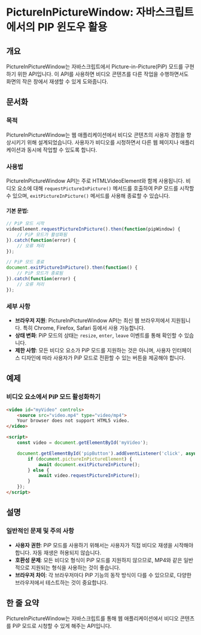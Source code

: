 <!--
Meta Description: # PictureInPictureWindow: 자바스크립트에서의 PIP 윈도우 활용 ## 개요 PictureInPictureWindow는 자바스크립트에서 Picture-in-Picture(PiP) 모드를 구현하기 위한 API입니다. 이 API를 사용하면 비디오 콘텐츠를...
Meta Keywords: pip, 비디오, video, 모드를, document
-->

# PictureInPictureWindow: 자바스크립트에서의 PIP 윈도우 활용

## 개요
PictureInPictureWindow는 자바스크립트에서 Picture-in-Picture(PiP) 모드를 구현하기 위한 API입니다. 이 API를 사용하면 비디오 콘텐츠를 다른 작업을 수행하면서도 화면의 작은 창에서 재생할 수 있게 도와줍니다.

## 문서화
### 목적
PictureInPictureWindow는 웹 애플리케이션에서 비디오 콘텐츠의 사용자 경험을 향상시키기 위해 설계되었습니다. 사용자가 비디오를 시청하면서 다른 웹 페이지나 애플리케이션과 동시에 작업할 수 있도록 합니다.

### 사용법
PictureInPictureWindow API는 주로 HTMLVideoElement와 함께 사용됩니다. 비디오 요소에 대해 `requestPictureInPicture()` 메서드를 호출하여 PiP 모드를 시작할 수 있으며, `exitPictureInPicture()` 메서드를 사용해 종료할 수 있습니다.

#### 기본 문법:
```javascript
// PiP 모드 시작
videoElement.requestPictureInPicture().then(function(pipWindow) {
    // PiP 모드가 활성화됨
}).catch(function(error) {
    // 오류 처리
});

// PiP 모드 종료
document.exitPictureInPicture().then(function() {
    // PiP 모드가 종료됨
}).catch(function(error) {
    // 오류 처리
});
```

### 세부 사항
- **브라우저 지원**: PictureInPictureWindow API는 최신 웹 브라우저에서 지원됩니다. 특히 Chrome, Firefox, Safari 등에서 사용 가능합니다.
- **상태 변화**: PiP 모드의 상태는 `resize`, `enter`, `leave` 이벤트를 통해 확인할 수 있습니다.
- **제한 사항**: 모든 비디오 요소가 PiP 모드를 지원하는 것은 아니며, 사용자 인터페이스 디자인에 따라 사용자가 PiP 모드로 전환할 수 있는 버튼을 제공해야 합니다.

## 예제
### 비디오 요소에서 PiP 모드 활성화하기
```html
<video id="myVideo" controls>
    <source src="video.mp4" type="video/mp4">
    Your browser does not support HTML5 video.
</video>

<script>
    const video = document.getElementById('myVideo');

    document.getElementById('pipButton').addEventListener('click', async () => {
        if (document.pictureInPictureElement) {
            await document.exitPictureInPicture();
        } else {
            await video.requestPictureInPicture();
        }
    });
</script>
```

## 설명
### 일반적인 문제 및 주의 사항
- **사용자 권한**: PiP 모드를 사용하기 위해서는 사용자가 직접 비디오 재생을 시작해야 합니다. 자동 재생은 허용되지 않습니다.
- **호환성 문제**: 모든 비디오 형식이 PiP 모드를 지원하지 않으므로, MP4와 같은 일반적으로 지원되는 형식을 사용하는 것이 좋습니다.
- **브라우저 차이**: 각 브라우저마다 PiP 기능의 동작 방식이 다를 수 있으므로, 다양한 브라우저에서 테스트하는 것이 중요합니다.

## 한 줄 요약
PictureInPictureWindow는 자바스크립트를 통해 웹 애플리케이션에서 비디오 콘텐츠를 PiP 모드로 시청할 수 있게 해주는 API입니다.